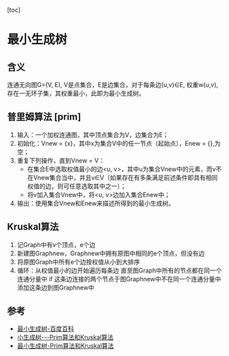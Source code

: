 [toc]

# 最小生成树
## 含义
连通无向图G=(V, E), V是点集合，E是边集合，对于每条边(u,v)∈E, 权重w(u,v),存在一无环子集，其权重最小，此即为最小生成树。

## 普里姆算法 [prim]
1. 输入：一个加权连通图，其中顶点集合为V，边集合为E；
2. 初始化：Vnew = {x}，其中x为集合V中的任一节点（起始点），Enew = {},为空；
3. 重复下列操作，直到Vnew = V：
    * 在集合E中选取权值最小的边<u, v>，其中u为集合Vnew中的元素，而v不在Vnew集合当中，并且v∈V（如果存在有多条满足前述条件即具有相同权值的边，则可任意选取其中之一）；
    * 将v加入集合Vnew中，将<u, v>边加入集合Enew中；
4. 输出：使用集合Vnew和Enew来描述所得到的最小生成树。


## Kruskal算法
1. 记Graph中有v个顶点，e个边
2. 新建图Graphnew，Graphnew中拥有原图中相同的e个顶点，但没有边
3. 将原图Graph中所有e个边按权值从小到大排序
4. 循环：从权值最小的边开始遍历每条边 直至图Graph中所有的节点都在同一个连通分量中
    if 这条边连接的两个节点于图Graphnew中不在同一个连通分量中 添加这条边到图Graphnew中

## 参考
- [最小生成树-百度百科](https://baike.baidu.com/item/%E6%9C%80%E5%B0%8F%E7%94%9F%E6%88%90%E6%A0%91/5223845)
- [小生成树---Prim算法和Kruskal算法](https://www.cnblogs.com/zhangming-blog/p/5414514.html)
- [最小生成树-Prim算法和Kruskal算法](https://www.cnblogs.com/biyeymyhjob/archive/2012/07/30/2615542.html)